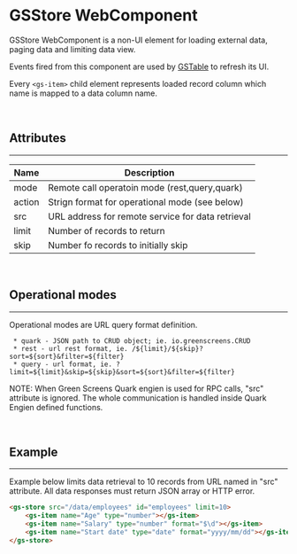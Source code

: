 # GSStore WebComponent

GSStore WebComponent is a non-UI element for loading external data, paging data and limiting data view.

Events fired from this component are used by [GSTable](GSTable.md) to refresh its UI.

Every ```<gs-item>``` child element represents loaded record column which name is mapped to a data column name.

<br>

## Attributes
---

| Name               | Description                                              |
|--------------------|----------------------------------------------------------|
| mode               | Remote call operatoin mode (rest,query,quark)            |
| action             | Strign format for operational mode  (see below)          |
| src                | URL address for remote service for data retrieval        | 
| limit              | Number of records to return                              | 
| skip               | Number fo records to initially skip                      | 


<br>

## Operational modes
---

Operational modes are URL query format definition. 

     * quark - JSON path to CRUD object; ie. io.greenscreens.CRUD
     * rest - url rest format, ie. /${limit}/${skip}?sort=${sort}&filter=${filter}
     * query - url format, ie. ?limit=${limit}&skip=${skip}&sort=${sort}&filter=${filter}

NOTE: When Green Screens Quark engien is used for RPC calls, "src" attribute is ignored.
The whole communication is handled inside Quark Engien defined functions. 

<br>

## Example
---

Example below limits data retrieval to 10 records from URL named in "src" attribute. 
All data responses must return JSON array or HTTP error.

```html
<gs-store src="/data/employees" id="employees" limit=10>
    <gs-item name="Age" type="number"></gs-item>
    <gs-item name="Salary" type="number" format="$\d"></gs-item>
    <gs-item name="Start date" type="date" format="yyyy/mm/dd"></gs-item>
</gs-store>
```

